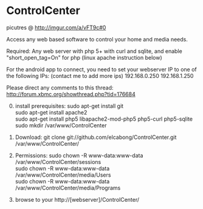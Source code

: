 ControlCenter
==================

picutres @ http://imgur.com/a/vFT9c#0

Access any web based software to control your home and media needs.

Required:
  Any web server with php 5+ with curl and sqlite, and enable "short_open_tag=On" for php  (linux apache instruction below)
  
  For the android app to connect, you need to set your webserver IP to one of the following IPs:  (contact me to add more ips)
		192.168.0.250
		192.168.1.250
  

Please direct any comments to this thread:    http://forum.xbmc.org/showthread.php?tid=176684
  
  
0.  install prerequisites:
sudo apt-get install git  
sudo apt-get install apache2  
sudo apt-get install php5 libapache2-mod-php5 php5-curl php5-sqlite  
sudo mkdir /var/www/ControlCenter 

  
1. Download:   git clone git://github.com/elcabong/ControlCenter.git /var/www/ControlCenter/


2. Permissions: 
sudo chown -R www-data:www-data /var/www/ControlCenter/sessions   
sudo chown -R www-data:www-data /var/www/ControlCenter/media/Users  
sudo chown -R www-data:www-data /var/www/ControlCenter/media/Programs

3. browse to your http://[webserver]/ControlCenter/

